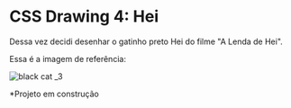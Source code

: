 <h1>CSS Drawing 4: Hei</h1>

Dessa vez decidi desenhar o gatinho preto Hei do filme "A Lenda de Hei".

Essa é a imagem de referência:

![black cat _3](https://github.com/NathaliaZuza/Hei-css/assets/105496086/15b16707-5c03-4b1b-9d68-85af7f89b79a)

*Projeto em construção
